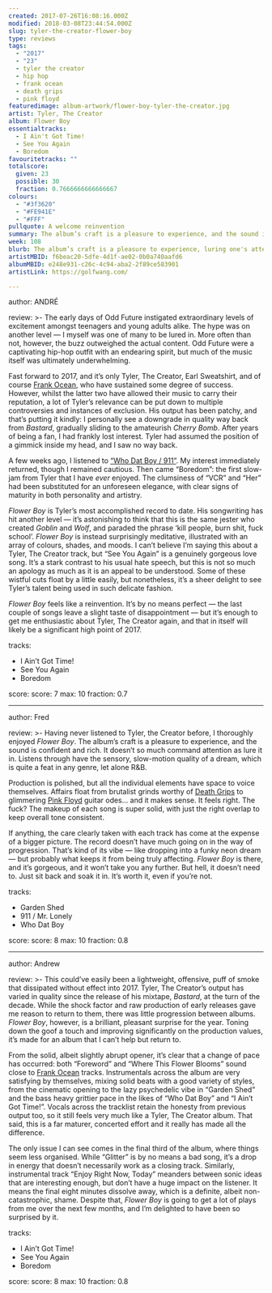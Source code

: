```yaml
---
created: 2017-07-26T16:08:16.000Z
modified: 2018-03-08T23:44:54.000Z
slug: tyler-the-creator-flower-boy
type: reviews
tags:
  - "2017"
  - "23"
  - tyler the creator
  - hip hop
  - frank ocean
  - death grips
  - pink floyd
featuredimage: album-artwork/flower-boy-tyler-the-creator.jpg
artist: Tyler, The Creator
album: Flower Boy
essentialtracks:
  - I Ain't Got Time!
  - See You Again
  - Boredom
favouritetracks: ""
totalscore:
  given: 23
  possible: 30
  fraction: 0.7666666666666667
colours:
  - "#3f3620"
  - "#FE941E"
  - "#FFF"
pullquote: A welcome reinvention
summary: The album’s craft is a pleasure to experience, and the sound is confident and rich. It doesn’t so much command attention as lure it in. Listens through have the sensory, slow-motion quality of a dream.
week: 108
blurb: The album’s craft is a pleasure to experience, luring one's attention rather than commanding it. Listens through have the sensory, slow-motion quality of a dream.
artistMBID: f6beac20-5dfe-4d1f-ae02-0b0a740aafd6
albumMBID: e248e931-c26c-4c94-aba2-2f89ce583901
artistLink: https://golfwang.com/

---
```


author: ANDRÉ

review: >-
  The early days of Odd Future instigated extraordinary levels of excitement amongst teenagers and young adults alike. The hype was on another level — I myself was one of many to be lured in. More often than not, however, the buzz outweighed the actual content. Odd Future were a captivating hip-hop outfit with an endearing spirit, but much of the music itself was ultimately underwhelming. 
  
  Fast forward to 2017, and it’s only Tyler, The Creator, Earl Sweatshirt, and of course [Frank Ocean](/reviews/frank-ocean-channel-orange/), who have sustained some degree of success. However, whilst the latter two have allowed their music to carry their reputation, a lot of Tyler’s relevance can be put down to multiple controversies and instances of exclusion. His output has been patchy, and that’s putting it kindly: I personally see a downgrade in quality way back from *Bastard*, gradually sliding to the amateurish *Cherry Bomb*. After years of being a fan, I had frankly lost interest. Tyler had assumed the position of a gimmick inside my head, and I saw no way back.

  A few weeks ago, I listened to [“Who Dat Boy / 911”](https://www.youtube.com/watch?v=qriIB2SoH9Q). My interest immediately returned, though I remained cautious. Then came “Boredom”: the first slow-jam from Tyler that I have *ever* enjoyed. The clumsiness of “VCR” and “Her” had been substituted for an unforeseen elegance, with clear signs of maturity in both personality and artistry. 
  
  *Flower Boy* is Tyler’s most accomplished record to date. His songwriting has hit another level — it’s astonishing to think that this is the same jester who created *Goblin* and *Wolf*, and paraded the phrase ‘kill people, burn shit, fuck school’. *Flower Boy* is instead surprisingly meditative, illustrated with an array of colours, shades, and moods. I can’t believe I’m saying this about a Tyler, The Creator track, but “See You Again” is a genuinely gorgeous love song. It’s a stark contrast to his usual hate speech, but this is not so much an apology as much as it is an appeal to be understood. Some of these wistful cuts float by a little easily, but nonetheless, it’s a sheer delight to see Tyler’s talent being used in such delicate fashion. 
  
  *Flower Boy* feels like a reinvention. It’s by no means perfect — the last couple of songs leave a slight taste of disappointment — but it’s enough to get me enthusiastic about Tyler, The Creator again, and that in itself will likely be a significant high point of 2017.

tracks:
  - I Ain’t Got Time!
  - ­See You Again
  - ­Boredom

score:
  score: 7
  max: 10
  fraction: 0.7

---
author: Fred

review: >-
  Having never listened to Tyler, the Creator before, I thoroughly enjoyed *Flower Boy*. The album’s craft is a pleasure to experience, and the sound is confident and rich. It doesn’t so much command attention as lure it in. Listens through have the sensory, slow-motion quality of a dream, which is quite a feat in any genre, let alone R&B. 
  
  Production is polished, but all the individual elements have space to voice themselves. Affairs float from brutalist grinds worthy of [Death Grips](/reviews/death-grips-the-powers-that-b/) to glimmering [Pink Floyd](/reviews/pink-floyd-the-dark-side-of-the-moon/) guitar odes… and it makes sense. It feels right. The fuck? The makeup of each song is super solid, with just the right overlap to keep overall tone consistent. 
  
  If anything, the care clearly taken with each track has come at the expense of a bigger picture. The record doesn’t have much going on in the way of progression. That’s kind of its vibe — like dropping into a funky neon dream — but probably what keeps it from being truly affecting. *Flower Boy* is there, and it’s gorgeous, and it won’t take you any further. But hell, it doesn’t need to. Just sit back and soak it in. It’s worth it, even if you’re not.

tracks:
  - Garden Shed
  - ­911 / Mr. Lonely
  - ­Who Dat Boy

score:
  score: 8
  max: 10
  fraction: 0.8

---
author: Andrew

review: >-
  This could’ve easily been a lightweight, offensive, puff of smoke that dissipated without effect into 2017. Tyler, The Creator’s output has varied in quality since the release of his mixtape, *Bastard*, at the turn of the decade. While the shock factor and raw production of early releases gave me reason to return to them, there was little progression between albums. *Flower Boy*, however, is a brilliant, pleasant surprise for the year. Toning down the goof a touch and improving significantly on the production values, it’s made for an album that I can’t help but return to. 
  
  From the solid, albeit slightly abrupt opener, it’s clear that a change of pace has occurred: both “Foreword” and “Where This Flower Blooms” sound close to [Frank Ocean](/reviews/frank-ocean-blond/>) tracks. Instrumentals across the album are very satisfying by themselves, mixing solid beats with a good variety of styles, from the cinematic opening to the lazy psychedelic vibe in “Garden Shed” and the bass heavy grittier pace in the likes of “Who Dat Boy” and “I Ain’t Got Time!”. Vocals across the tracklist retain the honesty from previous output too, so it still feels very much like a Tyler, The Creator album. That said, this is a far maturer, concerted effort and it really has made all the difference. 
  
  The only issue I can see comes in the final third of the album, where things seem less organised. While “Glitter” is by no means a bad song, it’s a drop in energy that doesn’t necessarily work as a closing track. Similarly, instrumental track “Enjoy Right Now, Today” meanders between sonic ideas that are interesting enough, but don’t have a huge impact on the listener. It means the final eight minutes dissolve away, which is a definite, albeit non-catastrophic, shame. Despite that, *Flower Boy* is going to get a lot of plays from me over the next few months, and I’m delighted to have been so surprised by it.

tracks:
  - I Ain’t Got Time!
  - ­See You Again
  - ­Boredom

score:
  score: 8
  max: 10
  fraction: 0.8
